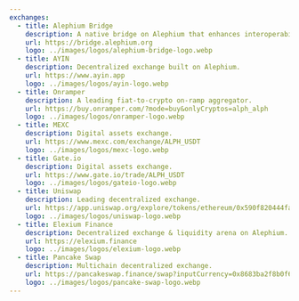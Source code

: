 ```yaml
---
exchanges:
  - title: Alephium Bridge
    description: A native bridge on Alephium that enhances interoperability with other blockchains.
    url: https://bridge.alephium.org
    logo: ../images/logos/alephium-bridge-logo.webp
  - title: AYIN
    description: Decentralized exchange built on Alephium.
    url: https://www.ayin.app
    logo: ../images/logos/ayin-logo.webp
  - title: Onramper
    description: A leading fiat-to-crypto on-ramp aggregator.
    url: https://buy.onramper.com/?mode=buy&onlyCryptos=alph_alph
    logo: ../images/logos/onramper-logo.webp
  - title: MEXC
    description: Digital assets exchange.
    url: https://www.mexc.com/exchange/ALPH_USDT
    logo: ../images/logos/mexc-logo.webp
  - title: Gate.io
    description: Digital assets exchange.
    url: https://www.gate.io/trade/ALPH_USDT
    logo: ../images/logos/gateio-logo.webp
  - title: Uniswap
    description: Leading decentralized exchange.
    url: https://app.uniswap.org/explore/tokens/ethereum/0x590f820444fa3638e022776752c5eef34e2f89a6
    logo: ../images/logos/uniswap-logo.webp
  - title: Elexium Finance
    description: Decentralized exchange & liquidity arena on Alephium.
    url: https://elexium.finance
    logo: ../images/logos/elexium-logo.webp
  - title: Pancake Swap
    description: Multichain decentralized exchange.
    url: https://pancakeswap.finance/swap?inputCurrency=0x8683ba2f8b0f69b2105f26f488bade1d3ab4dec8&outputCurrency=0x55d398326f99059ff775485246999027b3197955
    logo: ../images/logos/pancake-swap-logo.webp
---
```

